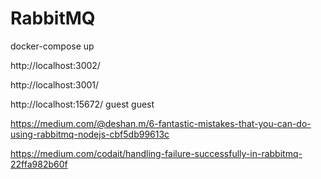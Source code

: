 # RabbitMQ

docker-compose up

http://localhost:3002/

http://localhost:3001/

http://localhost:15672/
guest
guest

https://medium.com/@deshan.m/6-fantastic-mistakes-that-you-can-do-using-rabbitmq-nodejs-cbf5db99613c

https://medium.com/codait/handling-failure-successfully-in-rabbitmq-22ffa982b60f